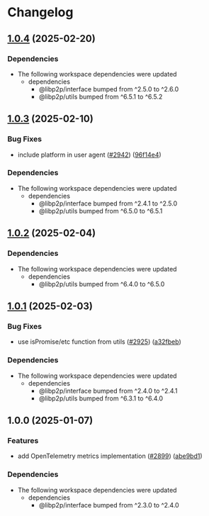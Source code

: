 # Changelog

## [1.0.4](https://github.com/libp2p/js-libp2p/compare/opentelemetry-metrics-v1.0.3...opentelemetry-metrics-v1.0.4) (2025-02-20)


### Dependencies

* The following workspace dependencies were updated
  * dependencies
    * @libp2p/interface bumped from ^2.5.0 to ^2.6.0
    * @libp2p/utils bumped from ^6.5.1 to ^6.5.2

## [1.0.3](https://github.com/libp2p/js-libp2p/compare/opentelemetry-metrics-v1.0.2...opentelemetry-metrics-v1.0.3) (2025-02-10)


### Bug Fixes

* include platform in user agent ([#2942](https://github.com/libp2p/js-libp2p/issues/2942)) ([96f14e4](https://github.com/libp2p/js-libp2p/commit/96f14e429eac84d02504c4b97f183511c8af2add))


### Dependencies

* The following workspace dependencies were updated
  * dependencies
    * @libp2p/interface bumped from ^2.4.1 to ^2.5.0
    * @libp2p/utils bumped from ^6.5.0 to ^6.5.1

## [1.0.2](https://github.com/libp2p/js-libp2p/compare/opentelemetry-metrics-v1.0.1...opentelemetry-metrics-v1.0.2) (2025-02-04)


### Dependencies

* The following workspace dependencies were updated
  * dependencies
    * @libp2p/utils bumped from ^6.4.0 to ^6.5.0

## [1.0.1](https://github.com/libp2p/js-libp2p/compare/opentelemetry-metrics-v1.0.0...opentelemetry-metrics-v1.0.1) (2025-02-03)


### Bug Fixes

* use isPromise/etc function from utils ([#2925](https://github.com/libp2p/js-libp2p/issues/2925)) ([a32fbeb](https://github.com/libp2p/js-libp2p/commit/a32fbeb1dbf1ffbb59445f56ba011af4123ab085))


### Dependencies

* The following workspace dependencies were updated
  * dependencies
    * @libp2p/interface bumped from ^2.4.0 to ^2.4.1
    * @libp2p/utils bumped from ^6.3.1 to ^6.4.0

## 1.0.0 (2025-01-07)


### Features

* add OpenTelemetry metrics implementation ([#2899](https://github.com/libp2p/js-libp2p/issues/2899)) ([abe9bd1](https://github.com/libp2p/js-libp2p/commit/abe9bd154e4f1213c96efdb41764389fac823f02))


### Dependencies

* The following workspace dependencies were updated
  * dependencies
    * @libp2p/interface bumped from ^2.3.0 to ^2.4.0
